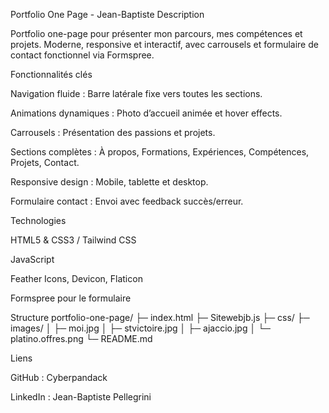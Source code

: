 Portfolio One Page - Jean-Baptiste
Description

Portfolio one-page pour présenter mon parcours, mes compétences et projets. Moderne, responsive et interactif, avec carrousels et formulaire de contact fonctionnel via Formspree.

Fonctionnalités clés

Navigation fluide : Barre latérale fixe vers toutes les sections.

Animations dynamiques : Photo d’accueil animée et hover effects.

Carrousels : Présentation des passions et projets.

Sections complètes : À propos, Formations, Expériences, Compétences, Projets, Contact.

Responsive design : Mobile, tablette et desktop.

Formulaire contact : Envoi avec feedback succès/erreur.

Technologies

HTML5 & CSS3 / Tailwind CSS

JavaScript

Feather Icons, Devicon, Flaticon

Formspree pour le formulaire

Structure
portfolio-one-page/
├─ index.html
├─ Sitewebjb.js
├─ css/
├─ images/
│   ├─ moi.jpg
│   ├─ stvictoire.jpg
│   ├─ ajaccio.jpg
│   └─ platino.offres.png
└─ README.md

Liens

GitHub : Cyberpandack

LinkedIn : Jean-Baptiste Pellegrini
